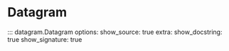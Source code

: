 # Datagram

::: datagram.Datagram
    options:
        show_source: true
        extra:
            show_docstring: true
            show_signature: true